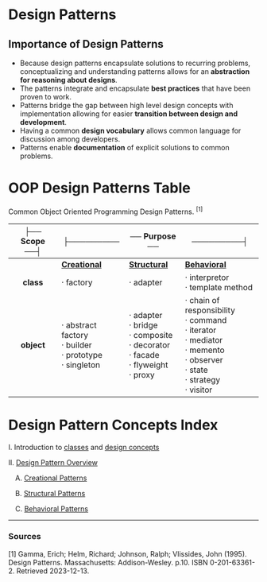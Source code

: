 # Design Patterns

## Importance of Design Patterns

- Because design patterns encapsulate solutions to recurring problems, conceptualizing and understanding patterns allows for an **abstraction for reasoning about designs**. 
- The patterns integrate and encapsulate **best practices** that have been proven to work. 
- Patterns bridge the gap between high level design concepts with implementation allowing for easier **transition between design and development**. 
- Having a common **design vocabulary** allows common language for discussion among developers.
- Patterns enable **documentation** of explicit solutions to common problems.

# OOP Design Patterns Table

Common Object Oriented Programming Design Patterns. <sup>[1]</sup>

|├── Scope ──┤|├─────────|── Purpose ──|─────────┤|
|:---:|---|---|---|
||[**Creational**](./design-patterns//OOP01-creational-patterns/creational-patterns.md)|[**Structural**](./design-patterns/OOP02-structural-patterns/structural-patterns.md)|[**Behavioral**](./design-patterns/OOP03-behavioral-patterns/behavioral-patterns.md)|
|**class**|· factory|· adapter|· interpretor<br/> · template method|
|**object**|· abstract factory<br/> · builder<br/> · prototype<br/> · singleton|· adapter<br/> · bridge<br/> · composite<br/> · decorator<br/> · facade<br/> · flyweight<br/> · proxy|· chain of responsibility<br/> · command<br/> · iterator<br/> · mediator<br/> · memento<br/> · observer<br/> · state<br/> · strategy<br/> · visitor|

# Design Pattern Concepts Index

I. Introduction to [classes](./design-patterns/Classes.md) and [design concepts](./design-patterns/Design-concepts.md)

II. [Design Pattern Overview](./design-patterns/design-patterns.md)

&emsp;A. [Creational Patterns](./design-patterns//OOP01-creational-patterns/creational-patterns.md)

&emsp;B. [Structural Patterns](./design-patterns/OOP02-structural-patterns/structural-patterns.md)

&emsp;C. [Behavioral Patterns](./design-patterns/OOP03-behavioral-patterns/behavioral-patterns.md)
<hr/>

### **Sources**
[1] Gamma, Erich; Helm, Richard; Johnson, Ralph; Vlissides, John (1995). Design Patterns. Massachusetts: Addison-Wesley. p.10. ISBN 0-201-63361-2. Retrieved 2023-12-13.

